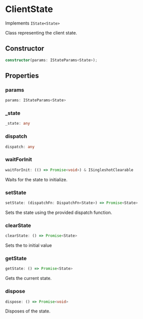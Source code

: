 # ClientState

Implements `IState<State>`

Class representing the client state.

## Constructor

```ts
constructor(params: IStateParams<State>);
```

## Properties

### params

```ts
params: IStateParams<State>
```

### _state

```ts
_state: any
```

### dispatch

```ts
dispatch: any
```

### waitForInit

```ts
waitForInit: (() => Promise<void>) & ISingleshotClearable
```

Waits for the state to initialize.

### setState

```ts
setState: (dispatchFn: DispatchFn<State>) => Promise<State>
```

Sets the state using the provided dispatch function.

### clearState

```ts
clearState: () => Promise<State>
```

Sets the to initial value

### getState

```ts
getState: () => Promise<State>
```

Gets the current state.

### dispose

```ts
dispose: () => Promise<void>
```

Disposes of the state.
